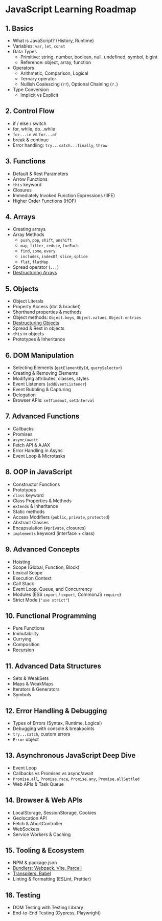 # JavaScript Learning Roadmap

## 1. Basics
- What is JavaScript? (History, Runtime)
- Variables: `var`, `let`, `const`
- Data Types
  - Primitive: string, number, boolean, null, undefined, symbol, bigint
  - Reference: object, array, function
- Operators
  - Arithmetic, Comparison, Logical
  - Ternary operator
  - Nullish Coalescing (`??`), Optional Chaining (`?.`)
- Type Conversion
  - Implicit vs Explicit

## 2. Control Flow
- if / else / switch
- for, while, do...while
- `for...in` vs `for...of`
- break & continue
- Error handling: `try...catch...finally`, `throw`

## 3. Functions
- Default & Rest Parameters
- Arrow Functions
- `this` keyword
- Closures
- Immediately Invoked Function Expressions (IIFE)
- Higher Order Functions (HOF)

## 4. Arrays
- Creating arrays
- Array Methods
  - `push`, `pop`, `shift`, `unshift`
  - `map`, `filter`, `reduce`, `forEach`
  - `find`, `some`, `every`
  - `includes`, `indexOf`, `slice`, `splice`
  - `flat`, `flatMap`
- Spread operator (`...`)
- [Destructuring Arrays](#)

## 5. Objects
- Object Literals
- Property Access (dot & bracket)
- Shorthand properties & methods
- Object methods: `Object.keys`, `Object.values`, `Object.entries`
- [Destructuring Objects](#)
- Spread & Rest in objects
- `this` in objects
- Prototypes & Inheritance

## 6. DOM Manipulation
- Selecting Elements (`getElementById`, `querySelector`)
- Creating & Removing Elements
- Modifying attributes, classes, styles
- Event Listeners (`addEventListener`)
- Event Bubbling & Capturing
- Delegation
- Browser APIs: `setTimeout`, `setInterval`

## 7. Advanced Functions
- Callbacks
- Promises
- `async/await`
- Fetch API & AJAX
- Error Handling in Async
- Event Loop & Microtasks

## 8. OOP in JavaScript
- Constructor Functions
- Prototypes
- `class` keyword
- Class Properties & Methods
- `extends` & inheritance
- Static methods
- Access Modifiers (`public`, `private`, `protected`)
- Abstract Classes
- Encapsulation (`#private`, closures)
- `implements` keyword (interface + class)

## 9. Advanced Concepts
- Hoisting
- Scope (Global, Function, Block)
- Lexical Scope
- Execution Context
- Call Stack
- Event Loop, Queue, and Concurrency
- Modules (ES6 `import` / `export`, CommonJS `require`)
- Strict Mode (`"use strict"`)

## 10. Functional Programming
- Pure Functions
- Immutability
- Currying
- Composition
- Recursion

## 11. Advanced Data Structures
- Sets & WeakSets
- Maps & WeakMaps
- Iterators & Generators
- Symbols

## 12. Error Handling & Debugging
- Types of Errors (Syntax, Runtime, Logical)
- Debugging with console & breakpoints
- `try...catch`, custom errors
- `Error` object

## 13. Asynchronous JavaScript Deep Dive
- Event Loop
- Callbacks vs Promises vs async/await
- `Promise.all`, `Promise.race`, `Promise.any`, `Promise.allSettled`
- Web APIs & Task Queue

## 14. Browser & Web APIs
- LocalStorage, SessionStorage, Cookies
- Geolocation API
- Fetch & AbortController
- WebSockets
- Service Workers & Caching

## 15. Tooling & Ecosystem
- NPM & package.json
- [Bundlers: Webpack, Vite, Parcell](#)
- [Transpilers: Babel](#)
- Linting & Formatting (ESLint, Prettier)

## 16. Testing
- DOM Testing with Testing Library
- End-to-End Testing (Cypress, Playwright)
